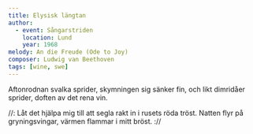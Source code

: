```yaml
---
title: Elysisk längtan
author:
  - event: Sångarstriden
    location: Lund
    year: 1968
melody: An die Freude (Ode to Joy)
composer: Ludwig van Beethoven
tags: [wine, swe]
---
```


Aftonrodnan svalka sprider,
skymningen sig sänker fin,
och likt dimridåer sprider,
doften av det rena vin.

//: Låt det hjälpa mig till att segla
rakt in i rusets röda tröst.
Natten flyr på gryningsvingar,
värmen flammar i mitt bröst. ://
